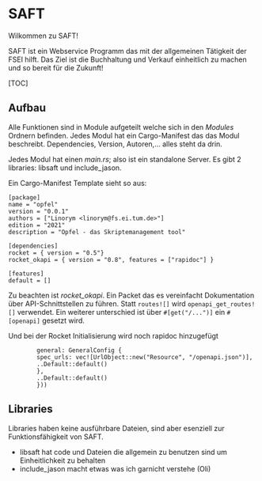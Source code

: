 # SAFT

Wilkommen zu SAFT!

SAFT ist ein Webservice Programm das mit der allgemeinen Tätigkeit der FSEI hilft. Das Ziel ist die Buchhaltung und Verkauf einheitlich zu machen und so bereit für die Zukunft!

[TOC]

## Aufbau

Alle Funktionen sind in Module aufgeteilt welche sich in den *Modules* Ordnern befinden. Jedes Modul hat ein Cargo-Manifest das das Modul beschreibt. Dependencies, Version, Autoren,… alles steht da drin.

Jedes Modul hat einen *main.rs*; also ist ein standalone Server. Es gibt 2 libraries: libsaft und include_jason.

Ein Cargo-Manifest Template sieht so aus:
```
[package]
name = "opfel"
version = "0.0.1"
authors = ["Linorym <linorym@fs.ei.tum.de>"]
edition = "2021"
description = "Opfel - das Skriptemanagement tool"

[dependencies]
rocket = { version = "0.5"}
rocket_okapi = { version = "0.8", features = ["rapidoc"] }

[features]
default = []
```

Zu beachten ist *rocket_okapi*. Ein Packet das es vereinfacht Dokumentation über API-Schnittstellen zu führen. Statt ```routes![]``` wird ```openapi_get_routes![]``` verwendet. Ein weiterer unterschied ist über ```#[get("/...")]``` ein ```#[openapi]``` gesetzt wird.

Und bei der Rocket Initialisierung wird noch rapidoc hinzugefügt
```.mount("/docs", make_rapidoc(&RapiDocConfig {
        general: GeneralConfig {
        spec_urls: vec![UrlObject::new("Resource", "/openapi.json")],
        ..Default::default()
        },
        ..Default::default()
        }))
```

## Libraries

Libraries haben keine ausführbare Dateien, sind aber esenziell zur Funktionsfähigkeit von SAFT.
- libsaft hat code und Dateien die allgemein zu benutzen sind um Einheitlichkeit zu behalten
- include_jason macht etwas was ich garnicht verstehe (Oli)
